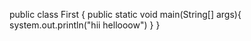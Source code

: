public class First
{
    public static void main(String[] args){
        system.out.println("hii hellooow")
    }
}
